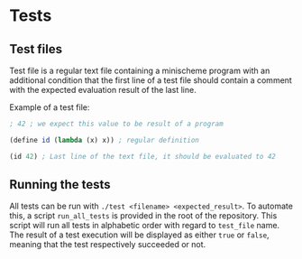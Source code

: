 Tests
=====

Test files
----------

Test file is a regular text file containing a minischeme program with an
additional condition that the first line of a test file should contain a
comment with the expected evaluation result of the last line.

Example of a test file:

```scheme
; 42 ; we expect this value to be result of a program

(define id (lambda (x) x)) ; regular definition

(id 42) ; Last line of the text file, it should be evaluated to 42
```

Running the tests
-----------------

All tests can be run with `./test <filename> <expected_result>`. To automate
this, a script `run_all_tests` is provided in the root of the repository.  This
script will run all tests in alphabetic order with regard to `test_file` name.
The result of a test execution will be displayed as either `true` or `false`,
meaning that the test respectively succeeded or not.
